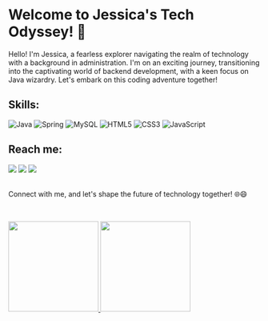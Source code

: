 # Welcome to Jessica's Tech Odyssey! 🚀

Hello! I'm Jessica, a fearless explorer navigating the realm of technology with a background in administration. I'm on an exciting journey, transitioning into the captivating world of backend development, with a keen focus on Java wizardry. Let's embark on this coding adventure together!

## Skills:

![Java](https://img.shields.io/badge/java-%23ED8B00.svg?style=for-the-badge&logo=openjdk&logoColor=white)
![Spring](https://img.shields.io/badge/spring-%236DB33F.svg?style=for-the-badge&logo=spring&logoColor=white) 
![MySQL](https://img.shields.io/badge/MySQL-00000F?style=for-the-badge&logo=mysql&logoColor=white) 
![HTML5](https://img.shields.io/badge/HTML5-E34F26?style=for-the-badge&logo=html5&logoColor=white) 
![CSS3](https://img.shields.io/badge/CSS3-1572B6?style=for-the-badge&logo=css3&logoColor=white) 
![JavaScript](https://img.shields.io/badge/JavaScript-F7DF1E?style=for-the-badge&logo=javascript&logoColor=black) 
<br>

## Reach me:

<div>
<a href="https://www.dio.me/users/jessica_lopes93" target="_blank"><img loading="lazy" src="https://img.shields.io/badge/-Meu%20Perfil%20na%20DIO-30A3DC?style=for-the-badge" target="_blank"></a>
<a href="https://www.linkedin.com/in/jessica-lopes-a2a5a245/" target="_blank"><img loading="lazy" src="https://img.shields.io/badge/-LinkedIn-%230077B5?style=for-the-badge&logo=linkedin&logoColor=white" target="_blank"></a>   
<a href="https://www.instagram.com/jesslrmaria/" target="_blank"><img loading="lazy" src="https://img.shields.io/badge/-Instagram-%23E4405F?style=for-the-badge&logo=instagram&logoColor=white" target="_blank"></a>


</div><br>

Connect with me, and let's shape the future of technology together! 🌐😄

<br><div>
<a href="https://github.com/jlopes07">
<img loading="lazy" height="180em" src="https://github-readme-stats.vercel.app/api/top-langs/?username=jlopes07&layout=compact&langs_count=7&theme=dracula"/>
<img loading="lazy" height="180em" src="https://github-readme-stats.vercel.app/api?username=jlopes07&show_icons=true&theme=dracula&include_all_commits=true&count_private=true"/>
</div>
